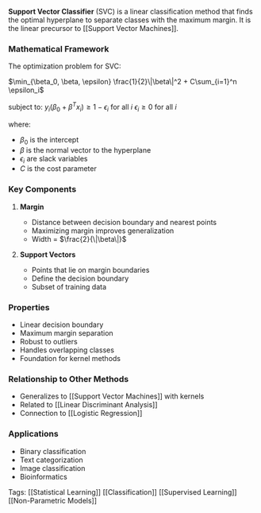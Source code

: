 **Support Vector Classifier** (SVC) is a linear classification method that finds the optimal hyperplane to separate classes with the maximum margin. It is the linear precursor to [[Support Vector Machines]].

### Mathematical Framework
The optimization problem for SVC:

$\min_{\beta_0, \beta, \epsilon} \frac{1}{2}\|\beta\|^2 + C\sum_{i=1}^n \epsilon_i$

subject to:
$y_i(\beta_0 + \beta^T x_i) \geq 1 - \epsilon_i$ for all $i$
$\epsilon_i \geq 0$ for all $i$

where:
- $\beta_0$ is the intercept
- $\beta$ is the normal vector to the hyperplane
- $\epsilon_i$ are slack variables
- $C$ is the cost parameter

### Key Components
1. **Margin**
   - Distance between decision boundary and nearest points
   - Maximizing margin improves generalization
   - Width = $\frac{2}{\|\beta\|}$

2. **Support Vectors**
   - Points that lie on margin boundaries
   - Define the decision boundary
   - Subset of training data

### Properties
- Linear decision boundary
- Maximum margin separation
- Robust to outliers
- Handles overlapping classes
- Foundation for kernel methods

### Relationship to Other Methods
- Generalizes to [[Support Vector Machines]] with kernels
- Related to [[Linear Discriminant Analysis]]
- Connection to [[Logistic Regression]]

### Applications
- Binary classification
- Text categorization
- Image classification
- Bioinformatics

Tags:
[[Statistical Learning]]
[[Classification]]
[[Supervised Learning]]
[[Non-Parametric Models]]
